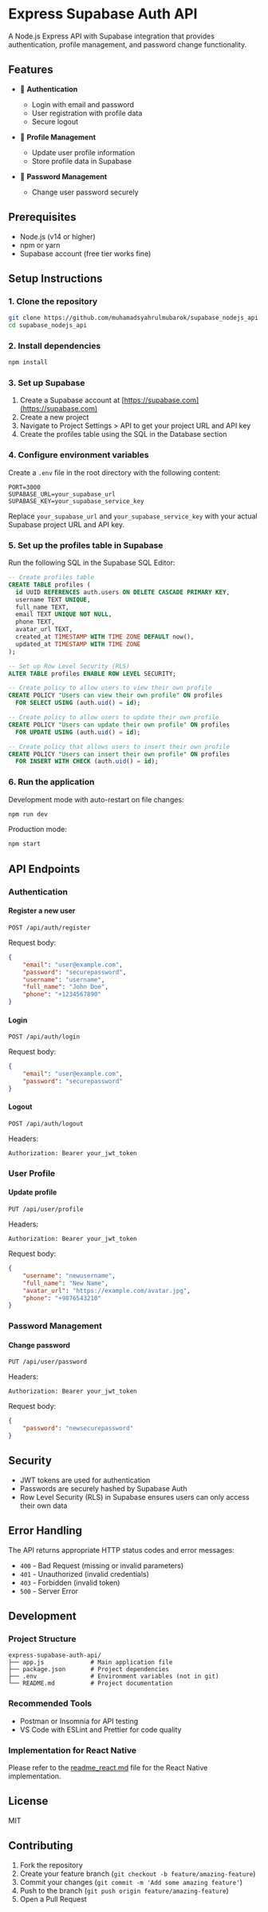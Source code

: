 # Express Supabase Auth API

A Node.js Express API with Supabase integration that provides authentication, profile management, and password change functionality.

## Features

- 🔐 **Authentication**

  - Login with email and password
  - User registration with profile data
  - Secure logout

- 👤 **Profile Management**

  - Update user profile information
  - Store profile data in Supabase

- 🔑 **Password Management**
  - Change user password securely

## Prerequisites

- Node.js (v14 or higher)
- npm or yarn
- Supabase account (free tier works fine)

## Setup Instructions

### 1. Clone the repository

```bash
git clone https://github.com/muhamadsyahrulmubarok/supabase_nodejs_api.git
cd supabase_nodejs_api
```

### 2. Install dependencies

```bash
npm install
```

### 3. Set up Supabase

1. Create a Supabase account at [https://supabase.com](https://supabase.com)
2. Create a new project
3. Navigate to Project Settings > API to get your project URL and API key
4. Create the profiles table using the SQL in the Database section

### 4. Configure environment variables

Create a `.env` file in the root directory with the following content:

```
PORT=3000
SUPABASE_URL=your_supabase_url
SUPABASE_KEY=your_supabase_service_key
```

Replace `your_supabase_url` and `your_supabase_service_key` with your actual Supabase project URL and API key.

### 5. Set up the profiles table in Supabase

Run the following SQL in the Supabase SQL Editor:

```sql
-- Create profiles table
CREATE TABLE profiles (
  id UUID REFERENCES auth.users ON DELETE CASCADE PRIMARY KEY,
  username TEXT UNIQUE,
  full_name TEXT,
  email TEXT UNIQUE NOT NULL,
  phone TEXT,
  avatar_url TEXT,
  created_at TIMESTAMP WITH TIME ZONE DEFAULT now(),
  updated_at TIMESTAMP WITH TIME ZONE
);

-- Set up Row Level Security (RLS)
ALTER TABLE profiles ENABLE ROW LEVEL SECURITY;

-- Create policy to allow users to view their own profile
CREATE POLICY "Users can view their own profile" ON profiles
  FOR SELECT USING (auth.uid() = id);

-- Create policy to allow users to update their own profile
CREATE POLICY "Users can update their own profile" ON profiles
  FOR UPDATE USING (auth.uid() = id);

-- Create policy that allows users to insert their own profile
CREATE POLICY "Users can insert their own profile" ON profiles
  FOR INSERT WITH CHECK (auth.uid() = id);
```

### 6. Run the application

Development mode with auto-restart on file changes:

```bash
npm run dev
```

Production mode:

```bash
npm start
```

## API Endpoints

### Authentication

#### Register a new user

```
POST /api/auth/register
```

Request body:

```json
{
	"email": "user@example.com",
	"password": "securepassword",
	"username": "username",
	"full_name": "John Doe",
	"phone": "+1234567890"
}
```

#### Login

```
POST /api/auth/login
```

Request body:

```json
{
	"email": "user@example.com",
	"password": "securepassword"
}
```

#### Logout

```
POST /api/auth/logout
```

Headers:

```
Authorization: Bearer your_jwt_token
```

### User Profile

#### Update profile

```
PUT /api/user/profile
```

Headers:

```
Authorization: Bearer your_jwt_token
```

Request body:

```json
{
	"username": "newusername",
	"full_name": "New Name",
	"avatar_url": "https://example.com/avatar.jpg",
	"phone": "+9876543210"
}
```

### Password Management

#### Change password

```
PUT /api/user/password
```

Headers:

```
Authorization: Bearer your_jwt_token
```

Request body:

```json
{
	"password": "newsecurepassword"
}
```

## Security

- JWT tokens are used for authentication
- Passwords are securely hashed by Supabase Auth
- Row Level Security (RLS) in Supabase ensures users can only access their own data

## Error Handling

The API returns appropriate HTTP status codes and error messages:

- `400` - Bad Request (missing or invalid parameters)
- `401` - Unauthorized (invalid credentials)
- `403` - Forbidden (invalid token)
- `500` - Server Error

## Development

### Project Structure

```
express-supabase-auth-api/
├── app.js             # Main application file
├── package.json       # Project dependencies
├── .env               # Environment variables (not in git)
└── README.md          # Project documentation
```

### Recommended Tools

- Postman or Insomnia for API testing
- VS Code with ESLint and Prettier for code quality

### Implementation for React Native

Please refer to the [readme_react.md](readme_react.md) file for the React Native implementation.

## License

MIT

## Contributing

1. Fork the repository
2. Create your feature branch (`git checkout -b feature/amazing-feature`)
3. Commit your changes (`git commit -m 'Add some amazing feature'`)
4. Push to the branch (`git push origin feature/amazing-feature`)
5. Open a Pull Request

